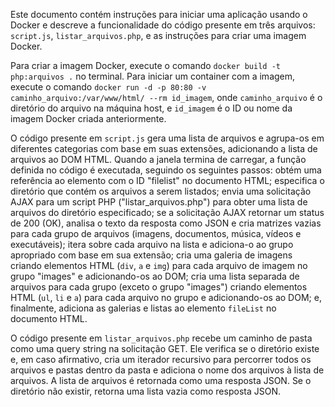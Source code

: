 Este documento contém instruções para iniciar uma aplicação usando o Docker e descreve a funcionalidade do código presente em três arquivos: `script.js`, `listar_arquivos.php`, e as instruções para criar uma imagem Docker.

Para criar a imagem Docker, execute o comando `docker build -t php:arquivos .` no terminal. Para iniciar um container com a imagem, execute o comando `docker run -d -p 80:80 -v caminho_arquivo:/var/www/html/ --rm id_imagem`, onde `caminho_arquivo` é o diretório do arquivo na máquina host, e `id_imagem` é o ID ou nome da imagem Docker criada anteriormente.

O código presente em `script.js` gera uma lista de arquivos e agrupa-os em diferentes categorias com base em suas extensões, adicionando a lista de arquivos ao DOM HTML. Quando a janela termina de carregar, a função definida no código é executada, seguindo os seguintes passos: obtém uma referência ao elemento com o ID "filelist" no documento HTML; especifica o diretório que contém os arquivos a serem listados; envia uma solicitação AJAX para um script PHP ("listar_arquivos.php") para obter uma lista de arquivos do diretório especificado; se a solicitação AJAX retornar um status de 200 (OK), analisa o texto da resposta como JSON e cria matrizes vazias para cada grupo de arquivos (imagens, documentos, música, vídeos e executáveis); itera sobre cada arquivo na lista e adiciona-o ao grupo apropriado com base em sua extensão; cria uma galeria de imagens criando elementos HTML (`div`, `a` e `img`) para cada arquivo de imagem no grupo "images" e adicionando-os ao DOM; cria uma lista separada de arquivos para cada grupo (exceto o grupo "images") criando elementos HTML (`ul`, `li` e `a`) para cada arquivo no grupo e adicionando-os ao DOM; e, finalmente, adiciona as galerias e listas ao elemento `fileList` no documento HTML.

O código presente em `listar_arquivos.php` recebe um caminho de pasta como uma query string na solicitação GET. Ele verifica se o diretório existe e, em caso afirmativo, cria um iterador recursivo para percorrer todos os arquivos e pastas dentro da pasta e adiciona o nome dos arquivos à lista de arquivos. A lista de arquivos é retornada como uma resposta JSON. Se o diretório não existir, retorna uma lista vazia como resposta JSON.